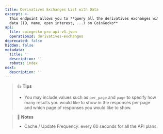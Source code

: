 ```yaml
---
title: Derivatives Exchanges List with Data
excerpt: >-
  This endpoint allows you to **query all the derivatives exchanges with related
  data (ID, name, open interest, ...) on CoinGecko**
api:
  file: coingecko-pro-api-v3.json
  operationId: derivatives-exchanges
deprecated: false
hidden: false
metadata:
  title: ''
  description: ''
  robots: index
next:
  description: ''
---
```

> 👍 **Tips**
> 
> - You may include values such as `per_page` and `page` to specify how many results you would like to show in the responses per page and which page of responses you would like to show.

> 📘 **Notes**
> 
> - Cache / Update Frequency: every 60 seconds for all the API plans.